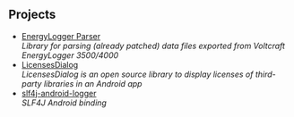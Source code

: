 Projects
--------

* [EnergyLogger Parser](http://psdev.de/energylogger-parser)  
  *Library for parsing (already patched) data files exported from Voltcraft EnergyLogger 3500/4000*
* [LicensesDialog](http://psdev.de/LicensesDialog)  
  *LicensesDialog is an open source library to display licenses of third-party libraries in an Android app*
* [slf4j-android-logger](http://psdev.de/slf4j-android-logger)  
  *SLF4J Android binding*
